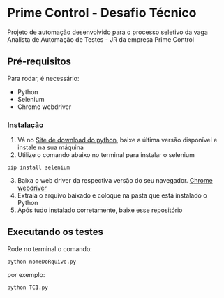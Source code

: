 # Prime Control - Desafio Técnico

Projeto de automação desenvolvido para o processo seletivo da vaga Analista de Automação de Testes - JR da empresa Prime Control

## Pré-requisitos 

Para rodar, é necessário: 

- Python
- Selenium
- Chrome webdriver

### Instalação

1. Vá no [Site de download do python](https://www.python.org/downloads/), baixe a última versão disponível e instale na sua máquina
2. Utilize o comando abaixo no terminal para instalar o selenium 
```
pip install selenium
```
3. Baixa o web driver da respectiva versão do seu navegador. [Chrome webdriver](https://chromedriver.chromium.org/downloads)
4. Extraia o arquivo baixado e coloque na pasta que está instalado o Python
5. Após tudo instalado corretamente, baixe esse repositório

## Executando os testes

Rode no terminal o comando:
```
python nomeDoRquivo.py
```
por exemplo:
```
python TC1.py
```
